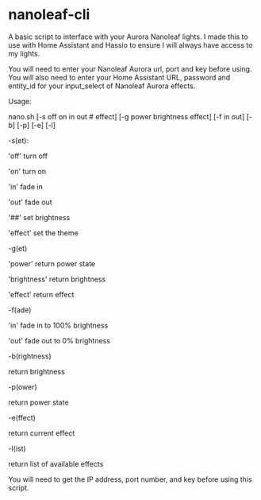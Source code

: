 # nanoleaf-cli

A basic script to interface with your Aurora Nanoleaf lights. I made this to use with Home Assistant and Hassio to ensure I will always have access to my lights.

You will need to enter your Nanoleaf Aurora url, port and key before using. You will also need to enter your Home Assistant URL, password and entity_id for your input_select of Nanoleaf Aurora effects.

Usage:

nano.sh [-s off on in out # effect] [-g power brightness effect] [-f in out] [-b] [-p] [-e] [-l]

-s(et):

  'off' turn off
  
  'on' turn on
  
  'in' fade in
  
  'out' fade out
  
  '##' set brightness
  
  'effect' set the theme

-g(et)

  'power' return power state
  
  'brightness' return brightness
  
  'effect' return effect

-f(ade)

  'in' fade in to 100% brightness
  
  'out' fade out to 0% brightness

-b(rightness)

  return brightness

-p(ower)

  return power state

-e(ffect)

  return current effect

-l(ist)

  return list of available effects


You will need to get the IP address, port number, and key before using this script.
